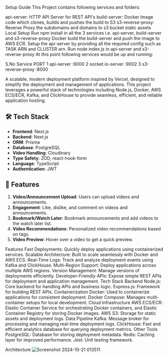 Setup Guide
This Project contains following services and folders:

api-server: HTTP API Server for REST API's
build-server: Docker Image code which clones, builds and pushes the build to S3
s3-reverse-proxy: Reverse Proxy the subdomains and domains to s3 bucket static assets
Local Setup
Run npm install in all the 3 services i.e. api-server, build-server and s3-reverse-proxy
Docker build the build-server and push the image to AWS ECR.
Setup the api-server by providing all the required config such as TASK ARN and CLUSTER arn.
Run node index.js in api-server and s3-reverse-proxy
At this point following services would be up and running:

S.No	Service	PORT
1	api-server	:9000
2	socket.io-server	:9002
3	s3-reverse-proxy	:8000

A scalable, modern deployment platform inspired by Vercel, designed to simplify the deployment and management of applications. This project leverages a powerful stack of technologies including Node.js, Docker, AWS ECS/ECR, Kafka, and ClickHouse to provide seamless, efficient, and reliable application hosting.



## 🛠 Tech Stack

- **Frontend**: Next.js
- **Backend**: Next.js
- **ORM**: Prisma
- **Database**: PostgreSQL
- **Video Handling**: Cloudinary
- **Type Safety**: ZOD, react-hook-form
- **Language**: TypeScript
- **Authentication**: JWT

## 🚀 Features

1. **Video/Announcement Upload**: Users can upload videos and announcements.
2. **Engagement**: Like, dislike, and comment on videos and announcements.
3. **Bookmark/Watch Later**: Bookmark announcements and add videos to the watch later list.
4. **Video Recommendations**: Personalized video recommendations based on tags.
5. **Video Preview**: Hover over a video to get a quick preview.


Features
Fast Deployments: Quickly deploy applications using containerized services.
Scalable Architecture: Built to scale seamlessly with Docker and AWS ECS.
Real-Time Logs: Track and analyze deployment events using Kafka and ClickHouse.
Multi-Region Support: Deploy applications across multiple AWS regions.
Version Management: Manage versions of deployments efficiently.
Developer-Friendly APIs: Expose simple REST APIs for deployment and application management.
Tech Stack
Backend
Node.js: Core backend for handling APIs and business logic.
Express.js: Framework for building REST APIs.
Containerization
Docker: Used to containerize applications for consistent deployment.
Docker Compose: Manages multi-container setups for local development.
Cloud Infrastructure
AWS ECS/ECR: Elastic Container Service for orchestrating Docker containers, and Elastic Container Registry for storing Docker images.
AWS S3: Storage for static assets and deployment logs.
Data Pipeline
Kafka: Message broker for processing and managing real-time deployment logs.
ClickHouse: Fast and efficient analytics database for querying deployment metrics.
Other Tools
PostgreSQL: Database for storing deployment metadata.
Redis: Caching layer for improved performance.
Jest: Unit testing framework.


Architecture
![Screenshot 2024-10-21 013511](https://github.com/user-attachments/assets/60307727-b8b3-4b6a-843e-5589f093f9aa)

